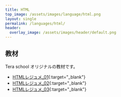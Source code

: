 ```yaml
---
title: HTML
top_image: /assets/images/language/html.png
layout: single
permalink: /languages/html/
header:
  overlay_image: /assets/images/header/default.png
---
```

## 教材
Tera school オリジナルの教材です。
- [HTMLレジュメ_01](https://docs.google.com/document/d/1qJK5ajb8pX2GaNh6gTHjQlT_yPbb1rgFXeHyHG8sBKY/edit?usp=sharing){:target="_blank"}
- [HTMLレジュメ_02](https://docs.google.com/document/d/1bZwycwMeb3wHlCDToM-kiA7lMVWo-g9H_eMoVt7TX1c/edit?usp=sharing){:target="_blank"}
- [HTMLレジュメ_03](https://docs.google.com/document/d/1Ng7X_lC4w86wUVkfx3HVNYtAjGDABuwXkd7QZOgMO8A/edit?usp=sharing){:target="_blank"}